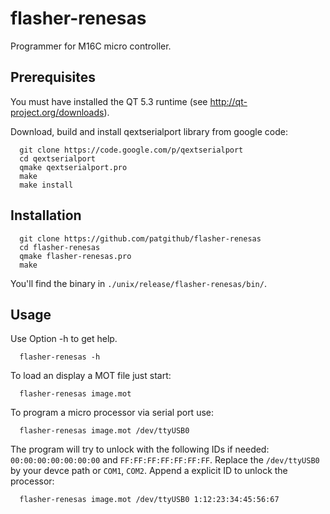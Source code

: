 flasher-renesas
===============

Programmer for M16C micro controller.

Prerequisites
-------------

You must have installed the QT 5.3 runtime (see http://qt-project.org/downloads).

Download, build and install qextserialport library from google code:

```
  git clone https://code.google.com/p/qextserialport
  cd qextserialport
  qmake qextserialport.pro
  make
  make install
```

Installation
------------

```
  git clone https://github.com/patgithub/flasher-renesas 
  cd flasher-renesas
  qmake flasher-renesas.pro
  make
```
You'll find the binary in ```./unix/release/flasher-renesas/bin/```.

Usage
-----

Use Option -h to get help.

```
  flasher-renesas -h
```

To load an display a MOT file just start:

```
  flasher-renesas image.mot
```

To program a micro processor via serial port use:

```
  flasher-renesas image.mot /dev/ttyUSB0
```

The program will try to unlock with the following IDs if needed: ```00:00:00:00:00:00:00``` and ```FF:FF:FF:FF:FF:FF:FF```.
Replace the ```/dev/ttyUSB0``` by your devce path or ```COM1```, ```COM2```. Append a explicit ID to unlock the processor:

```
  flasher-renesas image.mot /dev/ttyUSB0 1:12:23:34:45:56:67
```

